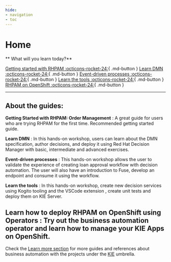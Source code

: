 ```yaml
---
hide:
- navigation
- toc
---
```


# Home

** What will you learn today?**

[Getting started with RHPAM :octicons-rocket-24:](guided_exercises/order_management/try-order-management-app.md){ .md-button }
[Learn DMN :octicons-rocket-24:](guided_exercises/dmn/introduction.md){ .md-button } 
[Event-driven processes :octicons-rocket-24:](guided_exercises/pam_kafka/introduction.md){ .md-button }
[Learn the tools :octicons-rocket-24:](guided_exercises/tools/introduction.md){ .md-button }
[RHPAM on OpenShift :octicons-rocket-24:](guided_exercises/operator/introduction.md){ .md-button }

---

## About the guides:
**Getting Started with RHPAM: Order Management**
: A great guide for users who are trying RHPAM for the first time. Recommended getting started guide.

**Learn DMN**
: In this hands-on workshop, users can learn about the DMN specification, author decisions, and deploy it using Red Hat Decision Manager with basic, intermediate and advanced exercises. 

**Event-driven processes**
: This hands-on workshop allows the user to validate the experience of creating loan approval workflow with decision automation. The user will also have an introduction to Fuse, develop an endpoint and consume it using the workflow. 

**Learn the tools**
: In this hands-on workshop, create new decision services using Kogito tooling and the VSCode extension , create unit tests and deploy them on KIE Server.

**Learn how to deploy RHPAM on OpenShift using Operators**
:  Try out the business automation operator and learn how to manage your KIE Apps on OpenShift.
---

Check the [Learn more section](more.md) for more guides and references about business automation with the projects under the [KIE](kie.org) umbrella. 
